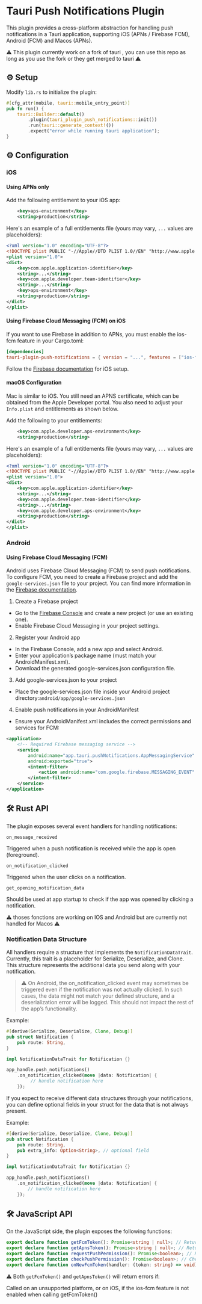 # Tauri Push Notifications Plugin

This plugin provides a cross-platform abstraction for handling push notifications in a Tauri application, supporting iOS (APNs / Firebase FCM), Android (FCM) and Macos (APNs).

⚠️ This plugin currently work on a fork of tauri , you can use this repo as long as you use the fork or they get merged to tauri ⚠️
## ⚙️ Setup
Modify `lib.rs` to initialize the plugin:

```rust title="src-tauri/src/lib.rs" ins={5-6}
#[cfg_attr(mobile, tauri::mobile_entry_point)]
pub fn run() {
    tauri::Builder::default()
        .plugin(tauri_plugin_push_notifications::init())
        .run(tauri::generate_context!())
        .expect("error while running tauri application");
}
```
## ⚙️ Configuration
### iOS
#### Using APNs only

Add the following entitlement to your iOS app:

```xml title=src-tauri/entitlements.plist
    <key>aps-environment</key>
    <string>production</string>
```

Here's an example of a full entitlements file (yours may vary, `...` values are placeholders):

```xml title=src-tauri/entitlements.plist
<?xml version="1.0" encoding="UTF-8"?>
<!DOCTYPE plist PUBLIC "-//Apple//DTD PLIST 1.0//EN" "http://www.apple.com/DTDs/PropertyList-1.0.dtd">
<plist version="1.0">
<dict>
    <key>com.apple.application-identifier</key>
    <string>...</string>
    <key>com.apple.developer.team-identifier</key>
    <string>...</string>
    <key>aps-environment</key>
    <string>production</string>
</dict>
</plist>
```

#### Using Firebase Cloud Messaging (FCM) on iOS

If you want to use Firebase in addition to APNs, you must enable the ios-fcm feature in your Cargo.toml:
```toml
[dependencies]
tauri-plugin-push-notifications = { version = "...", features = ["ios-fcm"] }
```
Follow the [Firebase documentation](https://firebase.google.com/docs/cloud-messaging/ios/client?hl=fr) for iOS setup.

#### macOS Configuration

Mac is similar to iOS. You still need an APNS certificate, which can be obtained from the Apple Developer portal. You also need to adjust your
`Info.plist` and entitlements as shown below.

Add the following to your entitlements:

```xml title=src-tauri/entitlements.plist
	<key>com.apple.developer.aps-environment</key>
	<string>production</string>
```

Here's an example of a full entitlements file (yours may vary, `...` values are placeholders):

```xml title=src-tauri/entitlements.plist
<?xml version="1.0" encoding="UTF-8"?>
<!DOCTYPE plist PUBLIC "-//Apple//DTD PLIST 1.0//EN" "http://www.apple.com/DTDs/PropertyList-1.0.dtd">
<plist version="1.0">
<dict>
    <key>com.apple.application-identifier</key>
    <string>...</string>
    <key>com.apple.developer.team-identifier</key>
    <string>...</string>
    <key>com.apple.developer.aps-environment</key>
    <string>production</string>
</dict>
</plist>
```

### Android

#### Using Firebase Cloud Messaging (FCM)

Android uses Firebase Cloud Messaging (FCM) to send push notifications. To configure FCM, you need to create a Firebase project and add the
`google-services.json` file to your project. You can find more information in the [Firebase documentation](https://firebase.google.com/docs/cloud-messaging/android/client).

1. Create a Firebase project

- Go to the [Firebase Console](https://console.firebase.google.com) and create a new project (or use an existing one).
- Enable Firebase Cloud Messaging in your project settings.

2. Register your Android app

- In the Firebase Console, add a new app and select Android.
- Enter your application’s package name (must match your AndroidManifest.xml).
- Download the generated google-services.json configuration file.

3. Add google-services.json to your project

- Place the google-services.json file inside your Android project directory:`android/app/google-services.json`


4. Enable push notifications in your AndroidManifest
- Ensure your AndroidManifest.xml includes the correct permissions and services for FCM:
```xml
<application>
    <!-- Required Firebase messaging service -->
    <service
        android:name="app.tauri.pushNotifications.AppMessagingService"
        android:exported="true">
        <intent-filter>
            <action android:name="com.google.firebase.MESSAGING_EVENT" />
        </intent-filter>
    </service>
</application>
```             
## 🛠️ Rust API

The plugin exposes several event handlers for handling notifications:

`on_message_received`

Triggered when a push notification is received while the app is open (foreground).

`on_notification_clicked`

Triggered when the user clicks on a notification.

`get_opening_notification_data`

Should be used at app startup to check if the app was opened by clicking a notification.

⚠️ thoses fonctions are working on IOS and Android but are currently not handled for Macos ⚠️

### Notification Data Structure

All handlers require a structure that implements the `NotificationDataTrait`.
Currently, this trait is a placeholder for Serialize, Deserialize, and Clone.
This structure represents the additional data you send along with your notification.
>⚠️ On Android, the on_notification_clicked event may sometimes be triggered even if the notification was not actually clicked.
>In such cases, the data might not match your defined structure, and a deserialization error will be logged.
>This should not impact the rest of the app’s functionality.

Example:
```rust
#[derive(Serialize, Deserialize, Clone, Debug)]
pub struct Notification {
    pub route: String,
}

impl NotificationDataTrait for Notification {}

app_handle.push_notifications()
    .on_notification_clicked(move |data: Notification| {
         // handle notification here 
    });
```


If you expect to receive different data structures through your notifications, you can define optional fields in your struct for the data that is not always present.

Example:
```rust
#[derive(Serialize, Deserialize, Clone, Debug)]
pub struct Notification {
    pub route: String,
    pub extra_info: Option<String>, // optional field
}

impl NotificationDataTrait for Notification {}

app_handle.push_notifications()
    .on_notification_clicked(move |data: Notification| {
        // handle notification here 
    });
```
## 🛠️ JavaScript API

On the JavaScript side, the plugin exposes the following functions:
```ts
export declare function getFcmToken(): Promise<string | null>; // Returns the FCM token (only on Android and iOS with ios-fcm enabled).
export declare function getApnsToken(): Promise<string | null>; // Returns the APNs token (only on iOS and Macos).
export declare function requestPushPermission(): Promise<boolean>; // Requests notification permission from the user.
export declare function checkPushPermission(): Promise<boolean>; // Checks if push notifications permission is granted
export declare function onNewFcmToken(handler: (token: string) => void): Promise<PluginListener>; // Registers a callback for receiving new FCM tokens.
```

⚠️ Both `getFcmToken()` and `getApnsToken()` will return errors if:

Called on an unsupported platform, or on iOS, if the ios-fcm feature is not enabled when calling getFcmToken()
